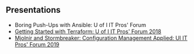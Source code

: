 ## Presentations

- Boring Push-Ups with Ansible: U of I IT Pros' Forum
- [Getting Started with Terraform: U of I IT Pros' Forum 2018](/ITPros2018.html)
- [Mjolnir and Stormbreaker: Configuration Management Applied: UI IT Pros' Forum 2019](https://www.itproforum.illinois.edu/sessions)
